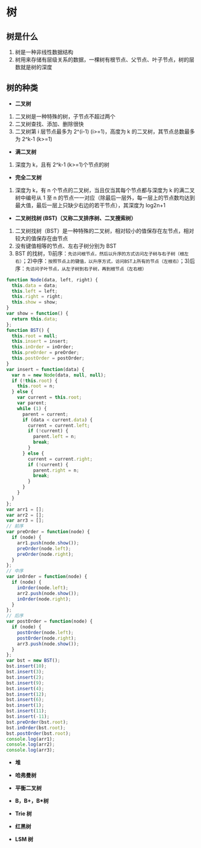# 树

## 树是什么

1. 树是一种非线性数据结构
2. 树用来存储有层级关系的数据，一棵树有根节点、父节点、叶子节点，树的层数就是树的深度

## 树的种类

- **二叉树**

1. 二叉树是一种特殊的树，子节点不超过两个
2. 二叉树查找、添加、删除很快
3. 二叉树第 i 层节点最多为 2^(i-1) (i>=1)，高度为 k 的二叉树，其节点总数最多为 2^k-1 (k>=1)

- **满二叉树**

1. 深度为 k，且有 2^k-1 (k>=1)个节点的树

- **完全二叉树**

1. 深度为 k，有 n 个节点的二叉树，当且仅当其每个节点都与深度为 k 的满二叉树中编号从 1 至 n 的节点一一对应（除最后一层外，每一层上的节点数均达到最大值，最后一层上只缺少右边的若干节点），其深度为 log2n+1

- **二叉树找树 (BST)（又称二叉排序树、二叉搜索树）**

1. 二叉树找树（BST）是一种特殊的二叉树，相对较小的值保存在左节点，相对较大的值保存在由节点
2. 没有键值相等的节点、左右子树分别为 BST
3. BST 的找树，1)前序：`先访问根节点，然后以升序的方式访问左子树与右子树（根左右）`；2)中序：`按照节点上的键值，以升序方式，访问BST上所有的节点（左根右）`；3)后序：`先访问子叶节点，从左子树到右子树，再到根节点（左右根）`

```js
function Node(data, left, right) {
  this.data = data;
  this.left = left;
  this.right = right;
  this.show = show;
}
var show = function() {
  return this.data;
};
function BST() {
  this.root = null;
  this.insert = insert;
  this.inOrder = inOrder;
  this.preOrder = preOrder;
  this.postOrder = postOrder;
}
var insert = function(data) {
  var n = new Node(data, null, null);
  if (!this.root) {
    this.root = n;
  } else {
    var current = this.root;
    var parent;
    while (1) {
      parent = current;
      if (data < current.data) {
        current = current.left;
        if (!current) {
          parent.left = n;
          break;
        }
      } else {
        current = current.right;
        if (!current) {
          parent.right = n;
          break;
        }
      }
    }
  }
};
var arr1 = [];
var arr2 = [];
var arr3 = [];
// 前序
var preOrder = function(node) {
  if (node) {
    arr1.push(node.show());
    preOrder(node.left);
    preOrder(node.right);
  }
};
// 中序
var inOrder = function(node) {
  if (node) {
    inOrder(node.left);
    arr2.push(node.show());
    inOrder(node.right);
  }
};
// 后序
var postOrder = function(node) {
  if (node) {
    postOrder(node.left);
    postOrder(node.right);
    arr3.push(node.show());
  }
};
var bst = new BST();
bst.insert(10);
bst.insert(3);
bst.insert(2);
bst.insert(9);
bst.insert(4);
bst.insert(12);
bst.insert(6);
bst.insert(1);
bst.insert(11);
bst.insert(-11);
bst.preOrder(bst.root);
bst.inOrder(bst.root);
bst.postOrder(bst.root);
console.log(arr1);
console.log(arr2);
console.log(arr3);
```

- **堆**

- **哈弗曼树**

- **平衡二叉树**

- **B，B+，B\*树**

- **Trie 树**

- **红黑树**

- **LSM 树**
